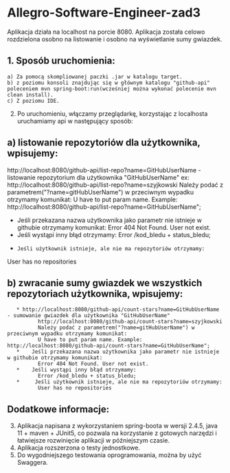 # Allegro-Software-Engineer-zad3

 Aplikacja działa na localhost na porcie 8080.
 Aplikacja została celowo rozdzielona osobno na listowanie i osobno na wyświetlanie sumy gwiazdek.

## 1. Sposób uruchomienia:
    a) Za pomocą skompliowanej paczki .jar w katalogu target.
    b) z poziomu konsoli znajdując się w głównym katalogu "github-api" poleceniem mvn spring-boot:run(wcześniej można wykonać polecenie mvn clean install).
    c) Z poziomu IDE.
    
2. Po uruchomieniu, włączamy przeglądarkę, korzystając z localhosta uruchamiamy api w następujący sposób:
## a) listowanie repozytoriów dla użytkownika, wpisujemy:
http://localhost:8080/github-api/list-repo?name=GitHubUserName - listowanie repozytorium dla użytkownika "GitHubUserName"
ex: http://localhost:8080/github-api/list-repo?name=szyjkowski
Należy podać z parametrem("?name=gitHubUserName") w przeciwnym wypadku otrzymamy komunikat:
U have to put param name. Example: http://localhost:8080/github-api/list-repo?name=GitHubUserName";
* Jeśli przekazana nazwa użytkownika jako parametr nie istnieje w githubie otrzymamy komunikat:
Error 404 Not Found. User not exist.
* Jeśli wystąpi inny błąd otrzymamy:
Error /kod_bledu + status_bledu;
*     Jeśli użytkownik istnieje, ale nie ma repozytoriów otrzymamy:
User has no repositories

 ## b) zwracanie sumy gwiazdek we wszystkich repozytoriach użytkownika, wpisujemy:
       * http://localhost:8080/github-api/count-stars?name=GitHubUserName - sumowanie gwiazdek dla użytkownika "GitHubUserName"
              http://localhost:8080/github-api/count-stars?name=szyjkowski
              Należy podać z parametrem("?name=gitHubUserName") w przeciwnym wypadku otrzymamy komunikat:
              U have to put param name. Example: http://localhost:8080/github-api/count-stars?name=GitHubUserName";
       *    Jeśli przekazana nazwa użytkownika jako parametr nie istnieje w githubie otrzymamy komunikat:
              Error 404 Not Found. User not exist.
       *    Jeśli wystąpi inny błąd otrzymamy:
              Error /kod_bledu + status_bledu;
       *     Jeśli użytkownik istnieje, ale nie ma repozytoriów otrzymamy:
              User has no repositories
## Dodatkowe informacje: 
3. Aplikacja napisana z wykorzystaniem spring-boota w wersji 2.4.5, java 11 + maven + JUnit5, co pozwala na korzystanie z gotowych narzędzi i łatwiejsze rozwinięcie aplikacji w późniejszym czasie.
4. Aplikacja rozszerzona o testy jednostkowe.
5. Do wygodniejszego testowania oprogramowania, można by użyć Swaggera.


